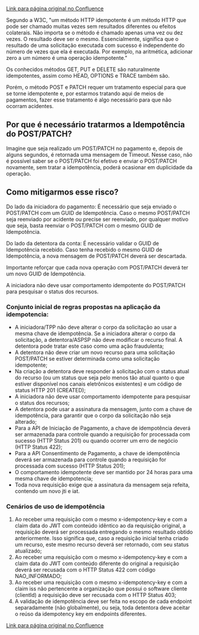 [Link para página original no Confluence](https://openfinancebrasil.atlassian.net/wiki/spaces/OF/pages/213909557)

Segundo a W3C, "um método HTTP idempotente é um método HTTP que pode ser chamado muitas vezes sem resultados diferentes ou efeitos colaterais. Não importa se o método é chamado apenas uma vez ou dez vezes. O resultado deve ser o mesmo. Essencialmente, significa que o resultado de uma solicitação executada com sucesso é independente do número de vezes que ela é executada. Por exemplo, na aritmética, adicionar zero a um número é uma operação idempotente."

Os conhecidos métodos GET, PUT e DELETE são naturalmente idempotentes, assim como HEAD, OPTIONS e TRACE também são.

Porém, o método POST e PATCH requer um tratamento especial para que se torne idempotente e, por estarmos tratando aqui de meios de pagamentos, fazer esse tratamento é algo necessário para que não ocorram acidentes.

## **Por que é necessário tratarmos a Idempotência do POST/PATCH?**

Imagine que seja realizado um POST/PATCH no pagamento e, depois de alguns segundos, é retornada uma mensagem de Timeout. Nesse caso, não é possível saber se o POST/PATCH foi efetivo e enviar o POST/PATCH novamente, sem tratar a idempotência, poderá ocasionar em duplicidade da operação.

## **Como mitigarmos esse risco?**

Do lado da iniciadora do pagamento: É necessário que seja enviado o POST/PATCH com um GUID de Idempotência. Caso o mesmo POST/PATCH seja reenviado por acidente ou precise ser reenviado, por qualquer motivo que seja, basta reenviar o POST/PATCH com o mesmo GUID de Idempotência.

Do lado da detentora da conta: É necessário validar o GUID de Idempotência recebido. Caso tenha recebido o mesmo GUID de Idempotência, a nova mensagem de POST/PATCH deverá ser descartada.

Importante reforçar que cada nova operação com POST/PATCH deverá ter um novo GUID de Idempotência.

A iniciadora não deve usar comportamento idempotente do POST/PATCH para pesquisar o status dos recursos.

### Conjunto inicial de regras propostas na aplicação da idempotencia:

- A iniciadora/TPP não deve alterar o corpo da solicitação ao usar a mesma chave de idempotência. Se a iniciadora alterar o corpo da solicitação, a detentora/ASPSP não deve modificar o recurso final. A detentora pode tratar este caso como uma ação fraudulenta;
- A detentora não deve criar um novo recurso para uma solicitação POST/PATCH se estiver determinada como uma solicitação idempotente;
- Na criação a detentora deve responder à solicitação com o status atual do recurso (ou um status que seja pelo menos tão atual quanto o que estiver disponível nos canais eletrônicos existentes) e um código de status HTTP 201 (CREATED);
- A iniciadora não deve usar comportamento idempotente para pesquisar o status dos recursos;
- A detentora pode usar a assinatura da mensagem, junto com a chave de idempotência, para garantir que o corpo da solicitação não seja alterado;
- Para a API de Iniciação de Pagamento, a chave de idempotência deverá ser armazenada para controle quando a requisição for processada com sucesso (HTTP Status 201) ou quando ocorrer um erro de negócio (HTTP Status 422);
- Para a API Consentimento de Pagamento, a chave de idempotência deverá ser armazenada para controle quando a requisição for processada com sucesso (HTTP Status 201);
- O comportamento idempotente deve ser mantido por 24 horas para uma mesma chave de idempotencia;
- Toda nova requisição exige que a assinatura da mensagem seja refeita, contendo um novo jti e iat.

### Cenários de uso de idempotência

1. Ao receber uma requisição com o mesmo x-idempotency-key e com a claim data do JWT com conteúdo idêntico ao da requisição original, a requisição deverá ser processada entregando o mesmo resultado obtido anteriormente. Isso significa que, caso a requisição inicial tenha criado um recurso, este mesmo recurso deverá ser retornado, com seu status atualizado;
2. Ao receber uma requisição com o mesmo x-idempotency-key e com a claim data do JWT com conteúdo diferente do original a requisição deverá ser recusada com o HTTP Status 422 com código NAO\_INFORMADO;
3. Ao receber uma requisição com o mesmo x-idempotency-key e com a claim iss não pertencente a organização que possui o software cliente (clientId) a requisição deve ser recusada com o HTTP Status 403;
4. A validação de idempotência deve ser feita no escopo de cada endpoint separadamente (não globalmente), ou seja, toda detentora deve aceitar o reúso da idempotency key em endpoints diferentes.

[Link para página original no Confluence](https://openfinancebrasil.atlassian.net/wiki/spaces/OF/pages/213909557)
